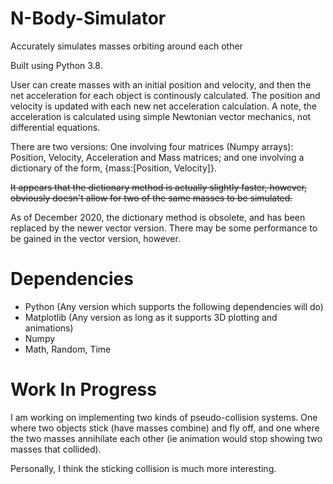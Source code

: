 # N-Body-Simulator
Accurately simulates masses orbiting around each other

Built using Python 3.8.

User can create masses with an initial position and velocity, and then the net acceleration for each object is continously calculated. The position and velocity is updated with each new net acceleration calculation. A note, the acceleration is calculated using simple Newtonian vector mechanics, not differential equations. 

There are two versions: One involving four matrices (Numpy arrays): Position, Velocity, Acceleration and Mass matrices; and one involving a dictionary of the form, {mass:[Position, Velocity]}. 

<strike>It appears that the dictionary method is actually slightly faster, however, obviously doesn't allow for two of the same masses to be simulated. </strike>

As of December 2020, the dictionary method is obsolete, and has been replaced by the newer vector version. There may be some performance to be gained in the vector version, however.

# Dependencies

- Python (Any version which supports the following dependencies will do)
- Matplotlib (Any version as long as it supports 3D plotting and animations)
- Numpy
- Math, Random, Time

# Work In Progress

I am working on implementing two kinds of pseudo-collision systems. One where two objects stick (have masses combine) and fly off, and one where the two masses annihilate each other (ie animation would stop showing two masses that collided). 

Personally, I think the sticking collision is much more interesting. 
